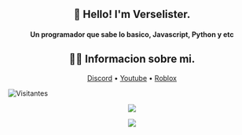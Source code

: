 <h2 align="center">👋 Hello! I'm  Verselister.</h2>

<h4 align="center">Un programador que sabe lo basico, Javascript, Python y etc</h4>

<h2 align="center">👨‍💻 Informacion sobre mi.</h2>

<p align="center">
  <a href="https://discord.gg/zZ3P9bMZkw">Discord</a> •
  <a href="https://www.youtube.com/channel/UCC8GVhj4lKdEeq3EKF6WcLw">Youtube</a> • 
  <a href="https://www.roblox.com/users/2339961435/profile">Roblox</a>
</p>

![Visitantes](https://visitor-badge.glitch.me/badge?page_id=verselister)

<p align="center">
  <img align="center" src="https://github-readme-stats.vercel.app/api?username=Verselister&show_icons=true&count_private=true&hide_border=true&icon_color=fff&bg_color=000000&title_color=fff&text_color=fff" />
</p>

<p align="center">
  <img align="center" src="https://ezstat.ru/1BjBg7
" />
</p>
